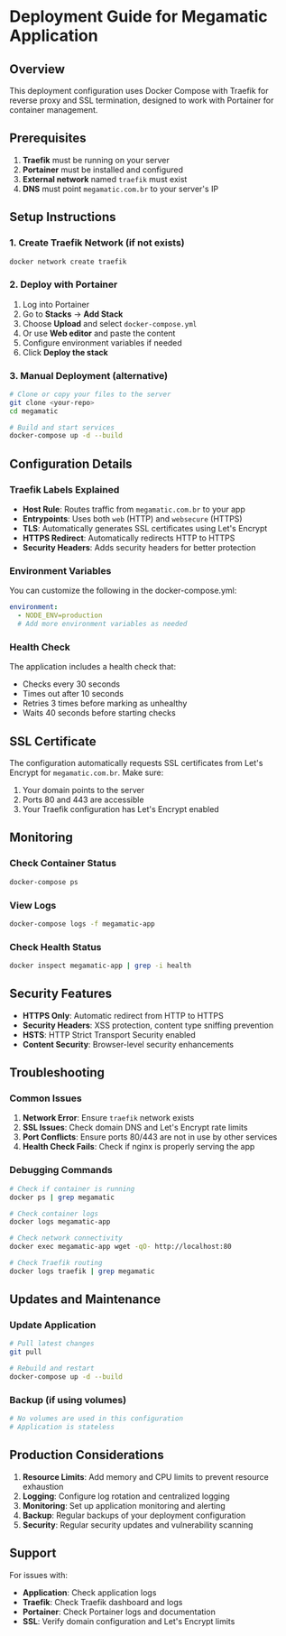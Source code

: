 # Deployment Guide for Megamatic Application

## Overview
This deployment configuration uses Docker Compose with Traefik for reverse proxy and SSL termination, designed to work with Portainer for container management.

## Prerequisites

1. **Traefik** must be running on your server
2. **Portainer** must be installed and configured
3. **External network** named `traefik` must exist
4. **DNS** must point `megamatic.com.br` to your server's IP

## Setup Instructions

### 1. Create Traefik Network (if not exists)
```bash
docker network create traefik
```

### 2. Deploy with Portainer
1. Log into Portainer
2. Go to **Stacks** → **Add Stack**
3. Choose **Upload** and select `docker-compose.yml`
4. Or use **Web editor** and paste the content
5. Configure environment variables if needed
6. Click **Deploy the stack**

### 3. Manual Deployment (alternative)
```bash
# Clone or copy your files to the server
git clone <your-repo>
cd megamatic

# Build and start services
docker-compose up -d --build
```

## Configuration Details

### Traefik Labels Explained

- **Host Rule**: Routes traffic from `megamatic.com.br` to your app
- **Entrypoints**: Uses both `web` (HTTP) and `websecure` (HTTPS)
- **TLS**: Automatically generates SSL certificates using Let's Encrypt
- **HTTPS Redirect**: Automatically redirects HTTP to HTTPS
- **Security Headers**: Adds security headers for better protection

### Environment Variables

You can customize the following in the docker-compose.yml:

```yaml
environment:
  - NODE_ENV=production
  # Add more environment variables as needed
```

### Health Check

The application includes a health check that:
- Checks every 30 seconds
- Times out after 10 seconds
- Retries 3 times before marking as unhealthy
- Waits 40 seconds before starting checks

## SSL Certificate

The configuration automatically requests SSL certificates from Let's Encrypt for `megamatic.com.br`. Make sure:

1. Your domain points to the server
2. Ports 80 and 443 are accessible
3. Your Traefik configuration has Let's Encrypt enabled

## Monitoring

### Check Container Status
```bash
docker-compose ps
```

### View Logs
```bash
docker-compose logs -f megamatic-app
```

### Check Health Status
```bash
docker inspect megamatic-app | grep -i health
```

## Security Features

- **HTTPS Only**: Automatic redirect from HTTP to HTTPS
- **Security Headers**: XSS protection, content type sniffing prevention
- **HSTS**: HTTP Strict Transport Security enabled
- **Content Security**: Browser-level security enhancements

## Troubleshooting

### Common Issues

1. **Network Error**: Ensure `traefik` network exists
2. **SSL Issues**: Check domain DNS and Let's Encrypt rate limits
3. **Port Conflicts**: Ensure ports 80/443 are not in use by other services
4. **Health Check Fails**: Check if nginx is properly serving the app

### Debugging Commands

```bash
# Check if container is running
docker ps | grep megamatic

# Check container logs
docker logs megamatic-app

# Check network connectivity
docker exec megamatic-app wget -qO- http://localhost:80

# Check Traefik routing
docker logs traefik | grep megamatic
```

## Updates and Maintenance

### Update Application
```bash
# Pull latest changes
git pull

# Rebuild and restart
docker-compose up -d --build
```

### Backup (if using volumes)
```bash
# No volumes are used in this configuration
# Application is stateless
```

## Production Considerations

1. **Resource Limits**: Add memory and CPU limits to prevent resource exhaustion
2. **Logging**: Configure log rotation and centralized logging
3. **Monitoring**: Set up application monitoring and alerting
4. **Backup**: Regular backups of your deployment configuration
5. **Security**: Regular security updates and vulnerability scanning

## Support

For issues with:
- **Application**: Check application logs
- **Traefik**: Check Traefik dashboard and logs
- **Portainer**: Check Portainer logs and documentation
- **SSL**: Verify domain configuration and Let's Encrypt limits 